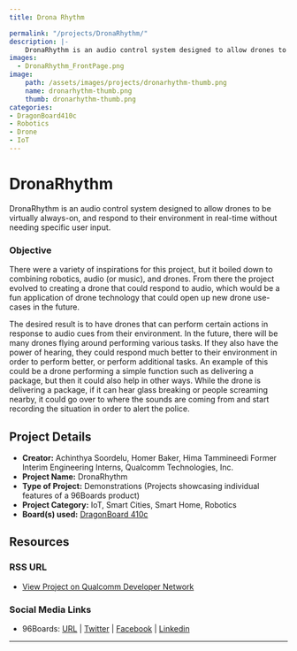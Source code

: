 ```yaml
---
title: Drona Rhythm

permalink: "/projects/DronaRhythm/"
description: |-
    DronaRhythm is an audio control system designed to allow drones to be virtually always-on, and respond to their environment in real-time without needing specific user input.
images:
  - DronaRhythm_FrontPage.png
image:
    path: /assets/images/projects/dronarhythm-thumb.png
    name: dronarhythm-thumb.png
    thumb: dronarhythm-thumb.png
categories:
- DragonBoard410c
- Robotics
- Drone
- IoT
---
```

# DronaRhythm

DronaRhythm is an audio control system designed to allow drones to be virtually always-on, and respond to their environment in real-time without needing specific user input.

### Objective

There were a variety of inspirations for this project, but it boiled down to combining robotics, audio (or music), and drones. From there the project evolved to creating a drone that could respond to audio, which would be a fun application of drone technology that could open up new drone use-cases in the future.

The desired result is to have drones that can perform certain actions in response to audio cues from their environment. In the future, there will be many drones flying around performing various tasks. If they also have the power of hearing, they could respond much better to their environment in order to perform better, or perform additional tasks. An example of this could be a drone performing a simple function such as delivering a package, but then it could also help in other ways. While the drone is delivering a package, if it can hear glass breaking or people screaming nearby, it could go over to where the sounds are coming from and start recording the situation in order to alert the police.

## Project Details

- **Creator:** Achinthya Soordelu, Homer Baker, Hima Tammineedi Former Interim Engineering Interns, Qualcomm Technologies, Inc.
- **Project Name:** DronaRhythm
- **Type of Project:** Demonstrations (Projects showcasing individual features of a 96Boards product)
- **Project Category:** IoT, Smart Cities, Smart Home, Robotics
- **Board(s) used:** [DragonBoard 410c](https://www.96boards.org/product/dragonboard410c/)

## Resources

### RSS URL

- [View Project on Qualcomm Developer Network](https://developer.qualcomm.com/project/dronarhythm)

### Social Media Links

- 96Boards: [URL](https://www.96boards.org/) &#124; [Twitter](https://twitter.com/96boards) &#124; [Facebook](https://www.facebook.com/96Boards) &#124; [Linkedin](https://www.linkedin.com/company/{{site.linkedin_username}}/)

***
